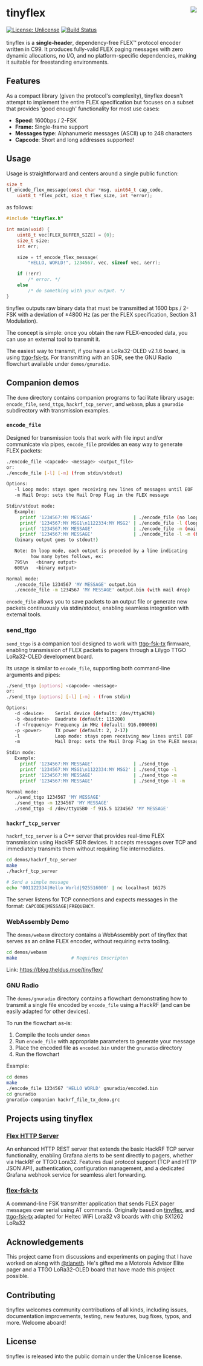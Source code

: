 # tinyflex <img align="right" src="https://i.imgur.com/GMhpOXw.png" />
[![License: Unlicense](https://img.shields.io/badge/License-Unlicense-8af7ff.svg)](https://opensource.org/licenses/Unlicense)
[![Build Status](https://github.com/Theldus/tinyflex/actions/workflows/c-cpp.yml/badge.svg)](https://github.com/Theldus/tinyflex/actions/workflows/c-cpp.yml)
<br/>
<br/>
tinyflex is a **single-header**, dependency-free FLEX™ protocol encoder written
in C99. It produces fully-valid FLEX paging messages with zero dynamic
allocations, no I/O, and no platform-specific dependencies, making it suitable
for freestanding environments.

## Features
As a compact library (given the protocol's complexity), tinyflex doesn't attempt
to implement the entire FLEX specification but focuses on a subset that provides
'good enough' functionality for most use cases:

- **Speed**: 1600bps / 2-FSK
- **Frame:** Single-frame support
- **Messages type**: Alphanumeric messages (ASCII) up to 248 characters
- **Capcode**: Short and long addresses supported!

## Usage
Usage is straightforward and centers around a single public function:

```c
size_t
tf_encode_flex_message(const char *msg, uint64_t cap_code,
    uint8_t *flex_pckt, size_t flex_size, int *error);
```

as follows:
```c
#include "tinyflex.h"

int main(void) {
    uint8_t vec[FLEX_BUFFER_SIZE] = {0};
    size_t size;
    int err;

    size = tf_encode_flex_message(
        "HELLO, WORLD!", 1234567, vec, sizeof vec, &err);

    if (!err)
        /* error. */
    else
        /* do something with your output. */
}
```

tinyflex outputs raw binary data that must be transmitted at 1600 bps / 2-FSK
with a deviation of ±4800 Hz (as per the FLEX specification, Section 3.1
Modulation).

The concept is simple: once you obtain the raw FLEX-encoded data, you can use an
external tool to transmit it.

The easiest way to transmit, if you have a LoRa32-OLED v2.1.6 board, is using
[ttgo-fsk-tx]. For transmitting with an SDR, see the GNU Radio flowchart
available under `demos/gnuradio`.

[ttgo-fsk-tx]: https://github.com/rlaneth/ttgo-fsk-tx/

## Companion demos
The `demo` directory contains companion programs to facilitate library usage:
`encode_file`, `send_ttgo`, `hackrf_tcp_server`, and `webasm`, plus a `gnuradio` 
subdirectory with transmission examples.

### `encode_file`
Designed for transmission tools that work with file input and/or communicate
via pipes, `encode_file` provides an easy way to generate FLEX packets:

```bash
./encode_file <capcode> <message> <output_file>
or:
./encode_file [-l] [-m] (from stdin/stdout)

Options:
   -l Loop mode: stays open receiving new lines of messages until EOF
   -m Mail Drop: sets the Mail Drop Flag in the FLEX message

Stdin/stdout mode:
   Example:
     printf '1234567:MY MESSAGE'               | ./encode_file (no loop mode)
     printf '1234567:MY MSG1\n1122334:MY MSG2' | ./encode_file -l (loop mode)
     printf '1234567:MY MESSAGE'               | ./encode_file -m (mail drop)
     printf '1234567:MY MESSAGE'               | ./encode_file -l -m (both)
   (binary output goes to stdout!)

   Note: On loop mode, each output is preceded by a line indicating
         how many bytes follows, ex:
   795\n   <binary output>
   600\n   <binary output>

Normal mode:
   ./encode_file 1234567 'MY MESSAGE' output.bin
   ./encode_file -m 1234567 'MY MESSAGE' output.bin (with mail drop)

```

`encode_file` allows you to save packets to an output file or generate new
packets continuously via stdin/stdout, enabling seamless integration with
external tools.

### send_ttgo
`send_ttgo` is a companion tool designed to work with [ttgo-fsk-tx] firmware,
enabling transmission of FLEX packets to pagers through a Lilygo TTGO LoRa32-OLED
development board.

Its usage is similar to `encode_file`, supporting both command-line arguments
and pipes:

```bash
./send_ttgo [options] <capcode> <message>
or:
./send_ttgo [options] [-l] [-m] - (from stdin)

Options:
   -d <device>    Serial device (default: /dev/ttyACM0)
   -b <baudrate>  Baudrate (default: 115200)
   -f <frequency> Frequency in MHz (default: 916.000000)
   -p <power>     TX power (default: 2, 2-17)
   -l             Loop mode: stays open receiving new lines until EOF
   -m             Mail Drop: sets the Mail Drop Flag in the FLEX message

Stdin mode:
   Example:
     printf '1234567:MY MESSAGE'               | ./send_ttgo
     printf '1234567:MY MSG1\n1122334:MY MSG2' | ./send_ttgo -l
     printf '1234567:MY MESSAGE'               | ./send_ttgo -m
     printf '1234567:MY MESSAGE'               | ./send_ttgo -l -m

Normal mode:
   ./send_ttgo 1234567 'MY MESSAGE'
   ./send_ttgo -m 1234567 'MY MESSAGE'
   ./send_ttgo -d /dev/ttyUSB0 -f 915.5 1234567 'MY MESSAGE'

```

### `hackrf_tcp_server`
`hackrf_tcp_server` is a C++ server that provides real-time FLEX transmission
using HackRF SDR devices. It accepts messages over TCP and immediately transmits
them without requiring file intermediates.

```bash
cd demos/hackrf_tcp_server
make
./hackrf_tcp_server

# Send a simple message
echo '001122334|Hello World|925516000' | nc localhost 16175
```

The server listens for TCP connections and expects messages in the format:
`CAPCODE|MESSAGE|FREQUENCY`.

### WebAssembly Demo
The `demos/webasm` directory contains a WebAssembly port of tinyflex that
serves as an online FLEX encoder, without requiring extra tooling.

```bash
cd demos/webasm
make                    # Requires Emscripten
```

Link: https://blog.theldus.moe/tinyflex/

### GNU Radio
The `demos/gnuradio` directory contains a flowchart demonstrating how to
transmit a single file encoded by `encode_file` using a HackRF (and can be
easily adapted for other devices).

To run the flowchart as-is:
1. Compile the tools under `demos`
2. Run `encode_file` with appropriate parameters to generate your message
3. Place the encoded file as `encoded.bin` under the `gnuradio` directory
4. Run the flowchart

Example:
```bash
cd demos
make
./encode_file 1234567 'HELLO WORLD' gnuradio/encoded.bin
cd gnuradio
gnuradio-companion hackrf_file_tx_demo.grc
```

## Projects using tinyflex

### [Flex HTTP Server]
An enhanced HTTP REST server that extends the basic HackRF TCP server
functionality, enabling Grafana alerts to be sent directly to
pagers, whether via HackRF or TTGO Lora32. Features dual protocol support
(TCP and HTTP JSON API), authentication,  configuration management, and a
dedicated Grafana webhook service for seamless alert forwarding.

[Flex HTTP Server]: https://github.com/geekinsanemx/flex-http-server

### [flex-fsk-tx]
A command-line FSK transmitter application that sends FLEX pager messages
over serial using AT commands.
Originally based on [tinyflex](https://github.com/Theldus/tinyflex),
and [ttgo-fsk-tx](https://github.com/rlaneth/ttgo-fsk-tx)
adapted for Heltec WiFi Lora32 v3 boards with chip SX1262 LoRa32

[flex-fsk-tx]: https://github.com/geekinsanemx/flex-fsk-tx

## Acknowledgements
This project came from discussions and experiments on paging that I have worked
on along with [@rlaneth]. He's gifted me a Motorola Advisor Elite pager and a
TTGO LoRa32-OLED board that have made this project possible.

[@rlaneth]: https://github.com/rlaneth

## Contributing
tinyflex welcomes community contributions of all kinds, including issues,
documentation improvements, testing, new features, bug fixes, typos, and more.
Welcome aboard!

## License
tinyflex is released into the public domain under the Unlicense license.

